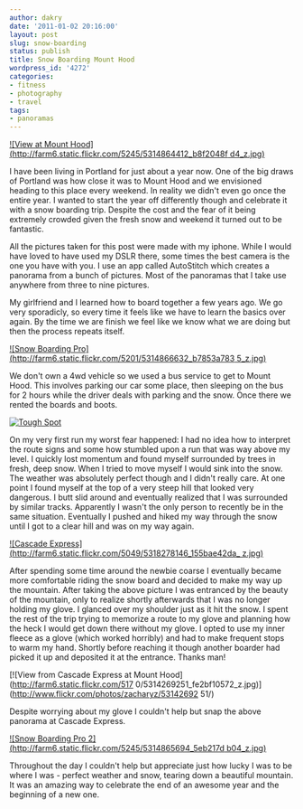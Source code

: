 ```yaml
---
author: dakry
date: '2011-01-02 20:16:00'
layout: post
slug: snow-boarding
status: publish
title: Snow Boarding Mount Hood
wordpress_id: '4272'
categories:
- fitness
- photography
- travel
tags:
- panoramas
---
```


[![View at Mount Hood](http://farm6.static.flickr.com/5245/5314864412_b8f2048f
d4_z.jpg)](http://www.flickr.com/photos/zacharyz/5314864412/)

I have been living in Portland for just about a year now. One of the big draws
of Portland was how close it was to Mount Hood and we envisioned heading to
this place every weekend. In reality we didn't even go once the entire year. I
wanted to start the year off differently though and celebrate it with a snow
boarding trip. Despite the cost and the fear of it being extremely crowded
given the fresh snow and weekend it turned out to be fantastic.

All the pictures taken for this post were made with my iphone. While I would
have loved to have used my DSLR there, some times the best camera is the one
you have with you. I use an app called AutoStitch which creates a panorama
from a bunch of pictures. Most of the panoramas that I take use anywhere from
three to nine pictures.

My girlfriend and I learned how to board together a few years ago. We go very
sporadicly, so every time it feels like we have to learn the basics over
again. By the time we are finish we feel like we know what we are doing but
then the process repeats itself.

[![Snow Boarding Pro](http://farm6.static.flickr.com/5201/5314866632_b7853a783
5_z.jpg)](http://www.flickr.com/photos/zacharyz/5314866632/)

We don't own a 4wd vehicle so we used a bus service to get to Mount Hood. This
involves parking our car some place, then sleeping on the bus for 2 hours
while the driver deals with parking and the snow. Once there we rented the
boards and boots.

[![Tough Spot](http://farm6.static.flickr.com/5001/5314268817_1c2fcae95b_z.jpg
)](http://www.flickr.com/photos/zacharyz/5314268817/)

On my very first run my worst fear happened: I had no idea how to interpret
the route signs and some how stumbled upon a run that was way above my level.
I quickly lost momentum and found myself surrounded by trees in fresh, deep
snow. When I tried to move myself I would sink into the snow. The weather was
absolutely perfect though and I didn't really care. At one point I found
myself at the top of a very steep hill that looked very dangerous. I butt slid
around and eventually realized that I was surrounded by similar tracks.
Apparently I wasn't the only person to recently be in the same situation.
Eventually I pushed and hiked my way through the snow until I got to a clear
hill and was on my way again.

[![Cascade Express](http://farm6.static.flickr.com/5049/5318278146_155bae42da_
z.jpg)](http://www.flickr.com/photos/zacharyz/5318278146/)

After spending some time around the newbie coarse I eventually became more
comfortable riding the snow board and decided to make my way up the mountain.
After taking the above picture I was entranced by the beauty of the mountain,
only to realize shortly afterwards that I was no longer holding my glove. I
glanced over my shoulder just as it hit the snow. I spent the rest of the trip
trying to memorize a route to my glove and planning how the heck I would get
down there without my glove. I opted to use my inner fleece as a glove (which
worked horribly) and had to make frequent stops to warm my hand. Shortly
before reaching it though another boarder had picked it up and deposited it at
the entrance. Thanks man!

[![View from Cascade Express at Mount Hood](http://farm6.static.flickr.com/517
0/5314269251_fe2bf10572_z.jpg)](http://www.flickr.com/photos/zacharyz/53142692
51/)

Despite worrying about my glove I couldn't help but snap the above panorama at
Cascade Express.

[![Snow Boarding Pro 2](http://farm6.static.flickr.com/5245/5314865694_5eb217d
b04_z.jpg)](http://www.flickr.com/photos/zacharyz/5314865694/)

Throughout the day I couldn't help but appreciate just how lucky I was to be
where I was - perfect weather and snow, tearing down a beautiful mountain. It
was an amazing way to celebrate the end of an awesome year and the beginning
of a new one.

